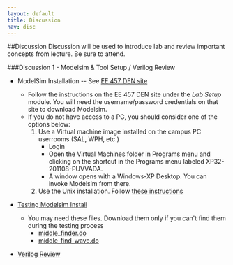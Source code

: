 ```yaml
---
layout: default
title: Discussion
nav: disc
---
```


##Discussion
Discussion will be used to introduce lab and review important concepts from lecture.  Be sure to attend.

###Discussion 1 - Modelsim & Tool Setup / Verilog Review
- ModelSim Installation -- See [EE 457 DEN site](https://courses.uscden.net/d2l/home)
    - Follow the instructions on the EE 457 DEN site under the *Lab Setup* module. You will need the username/password credentials on that site to download Modelsim.
    - If you do not have access to a PC, you should consider one of the options below:
        1. Use a Virtual machine image installed on the campus PC userrooms (SAL, WPH, etc.)
            - Login
            - Open the Virtual Machines folder in Programs menu and clicking on the shortcut in the Programs menu labeled XP32-201108-PUVVADA.
            - A window opens with a Windows-XP Desktop. You can invoke Modelsim from there. 
        1. Use the Unix installation.  Follow [these instructions](http://www-classes.usc.edu/engr/ee-s/457/ee457_Verilog/ee457_unix_modelsim_setup_and_testing.pdf)

- [Testing Modelsim Install]({{site.url}}/docs/EE457_ModelSim_PE_Testing_USC.pdf)
    - You may need these files. Download them only if you can't find them during the testing process
        - [middle_finder.do](http://ee.usc.edu/~redekopp/ee457/middle_finder.do)
        - [middle_find_wave.do](http://ee.usc.edu/~redekopp/ee457/middle_finder.do)
       
- [Verilog Review](http://ee.usc.edu/%7Eredekopp/ee457/slides/EE457Unit1b_VerilogDiscussion.pdf)
